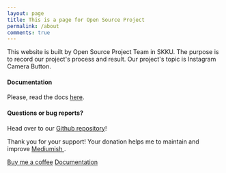 ```yaml
---
layout: page
title: This is a page for Open Source Project
permalink: /about
comments: true
---
```


<div class="row justify-content-between">
<div class="col-md-8 pr-5">

<p>This website is built by Open Source Project Team in SKKU. The purpose is to record our project's process and result. Our project's topic is Instagram Camera Button. </p>


<h4>Documentation</h4>

<p>Please, read the docs <a href="https://bootstrapstarter.com/bootstrap-templates/template-mediumish-bootstrap-jekyll/">here</a>.</p>

<h4>Questions or bug reports?</h4>

<p>Head over to our <a href="https://github.com/20-2-SKKU-OSS/2020-2-OSS-5">Github repository</a>!</p>

</div>

<div class="col-md-4">

<div class="sticky-top sticky-top-80">

<p>Thank you for your support! Your donation helps me to maintain and improve <a target="_blank" href="https://github.com/wowthemesnet/mediumish-theme-jekyll">Mediumish <i class="fab fa-github"></i></a>.</p>

<a target="_blank" href="https://www.wowthemes.net/donate/" class="btn btn-danger">Buy me a coffee</a> <a target="_blank" href="https://bootstrapstarter.com/bootstrap-templates/template-mediumish-bootstrap-jekyll/" class="btn btn-warning">Documentation</a>

</div>
</div>
</div>
